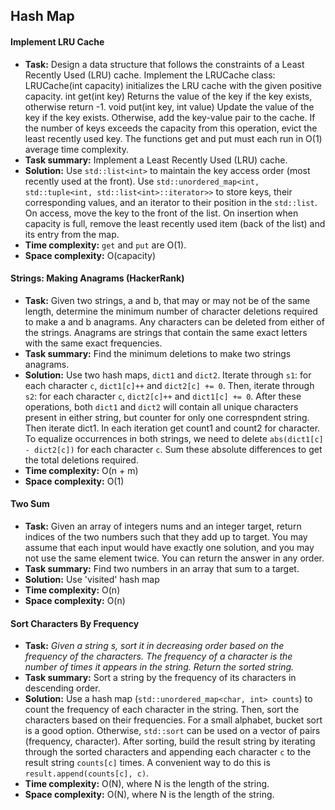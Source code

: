 ## Hash Map

#### Implement LRU Cache

* **Task:** Design a data structure that follows the constraints of a Least Recently Used (LRU) cache. Implement the LRUCache class: LRUCache(int capacity) initializes the LRU cache with the given positive capacity. int get(int key) Returns the value of the key if the key exists, otherwise return -1. void put(int key, int value) Update the value of the key if the key exists. Otherwise, add the key-value pair to the cache. If the number of keys exceeds the capacity from this operation, evict the least recently used key. The functions get and put must each run in O(1) average time complexity.
* **Task summary:** Implement a Least Recently Used (LRU) cache.
* **Solution:** Use `std::list<int>` to maintain the key access order (most recently used at the front). Use `std::unordered_map<int, std::tuple<int, std::list<int>::iterator>>` to store keys, their corresponding values, and an iterator to their position in the `std::list`. On access, move the key to the front of the list. On insertion when capacity is full, remove the least recently used item (back of the list) and its entry from the map.
* **Time complexity:** `get` and `put` are O(1).
* **Space complexity:** O(capacity)

#### Strings: Making Anagrams (HackerRank)

* **Task:** Given two strings, a and b, that may or may not be of the same length, determine the minimum number of character deletions required to make a and b anagrams. Any characters can be deleted from either of the strings. Anagrams are strings that contain the same exact letters with the same exact frequencies.
* **Task summary:** Find the minimum deletions to make two strings anagrams.
* **Solution:** Use two hash maps, `dict1` and `dict2`. Iterate through `s1`: for each character `c`, `dict1[c]++` and `dict2[c] += 0`. Then, iterate through `s2`: for each character `c`, `dict2[c]++` and `dict1[c] += 0`. After these operations, both `dict1` and `dict2` will contain all unique characters present in either string, but counter for only one correspndent string. Then iterate dict1. In each iteration get count1 and count2 for character. To equalize occurrences in both strings, we need to delete `abs(dict1[c] - dict2[c])` for each character `c`. Sum these absolute differences to get the total deletions required.
* **Time complexity:** O(n + m)
* **Space complexity:** O(1)

#### Two Sum

* **Task:** Given an array of integers nums and an integer target, return indices of the two numbers such that they add up to target. You may assume that each input would have exactly one solution, and you may not use the same element twice. You can return the answer in any order.
* **Task summary:** Find two numbers in an array that sum to a target.
* **Solution:** Use 'visited' hash map
* **Time complexity:** O(n)
* **Space complexity:** O(n)

#### Sort Characters By Frequency

*   **Task:** *Given a string s, sort it in decreasing order based on the frequency of the characters. The frequency of a character is the number of times it appears in the string. Return the sorted string.*
*   **Task summary:** Sort a string by the frequency of its characters in descending order.
*   **Solution:** Use a hash map (`std::unordered_map<char, int> counts`) to count the frequency of each character in the string. Then, sort the characters based on their frequencies. For a small alphabet, bucket sort is a good option. Otherwise, `std::sort` can be used on a vector of pairs (frequency, character). After sorting, build the result string by iterating through the sorted characters and appending each character `c` to the result string `counts[c]` times. A convenient way to do this is `result.append(counts[c], c)`.
*   **Time complexity:** O(N), where N is the length of the string.
*   **Space complexity:** O(N), where N is the length of the string.